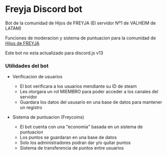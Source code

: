 # Freyja Discord bot

Bot de la comunidad de Hijos de FREYJA (El servidor Nº1 de VALHEIM de LATAM)

Funciones de moderacion y sistema de puntuacion para la comunidad de [Hijos de FREYJA ](https://discord.gg/rbk5XMKE2p)

Este bot no esta actualizado para discord.js v13

### Utilidades del bot

- Verificacion de usuarios
  + El bot verificara a los usuarios mendiante su ID de steam
  + Les otorgara un rol MIEMBRO para poder acceder a los canales del servidor
  + Guardara los datos del ususario en una base de datos para mantener un registro

- Sistema de puntuacion (Freycoins)
  + El bot cuenta con una "economia" basada en un sistema de puntuacion
  + Los puntos se guardaran en una base de datos
  + Solo los administradores podran dar y/o quitar puntos
  + Sistema de transferencia de puntos entre usuarios
